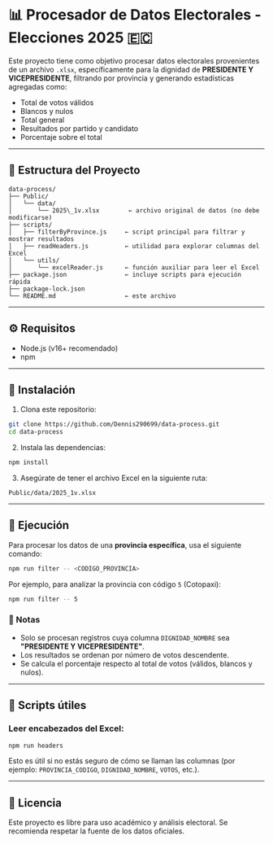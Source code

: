 # 📊 Procesador de Datos Electorales - Elecciones 2025 🇪🇨

Este proyecto tiene como objetivo procesar datos electorales provenientes de un archivo `.xlsx`, específicamente para la dignidad de **PRESIDENTE Y VICEPRESIDENTE**, filtrando por provincia y generando estadísticas agregadas como:

- Total de votos válidos
- Blancos y nulos
- Total general
- Resultados por partido y candidato
- Porcentaje sobre el total

---

## 📁 Estructura del Proyecto

```
data-process/
├── Public/
│   └── data/
│       └── 2025\_1v.xlsx        ← archivo original de datos (no debe modificarse)
├── scripts/
│   ├── filterByProvince.js     ← script principal para filtrar y mostrar resultados
│   ├── readHeaders.js          ← utilidad para explorar columnas del Excel
│   └── utils/
│       └── excelReader.js      ← función auxiliar para leer el Excel
├── package.json                ← incluye scripts para ejecución rápida
├── package-lock.json
└── README.md                   ← este archivo

````

---

## ⚙️ Requisitos

- Node.js (v16+ recomendado)
- npm

---

## 🧪 Instalación

1. Clona este repositorio:

```bash
git clone https://github.com/Dennis290699/data-process.git
cd data-process
````

2. Instala las dependencias:

```bash
npm install
```

3. Asegúrate de tener el archivo Excel en la siguiente ruta:

```
Public/data/2025_1v.xlsx
```

---

## 🚀 Ejecución

Para procesar los datos de una **provincia específica**, usa el siguiente comando:

```bash
npm run filter -- <CODIGO_PROVINCIA>
```

Por ejemplo, para analizar la provincia con código `5` (Cotopaxi):

```bash
npm run filter -- 5
```

### 📌 Notas

* Solo se procesan registros cuya columna `DIGNIDAD_NOMBRE` sea **"PRESIDENTE Y VICEPRESIDENTE"**.
* Los resultados se ordenan por número de votos descendente.
* Se calcula el porcentaje respecto al total de votos (válidos, blancos y nulos).

---

## 🧰 Scripts útiles

### Leer encabezados del Excel:

```bash
npm run headers
```

Esto es útil si no estás seguro de cómo se llaman las columnas (por ejemplo: `PROVINCIA_CODIGO`, `DIGNIDAD_NOMBRE`, `VOTOS`, etc.).

---

## 📄 Licencia

Este proyecto es libre para uso académico y análisis electoral. Se recomienda respetar la fuente de los datos oficiales.
